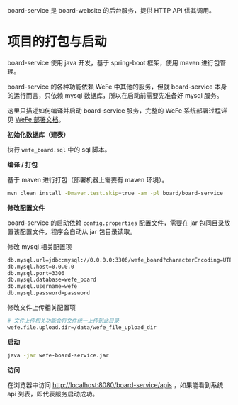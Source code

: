 board-service 是 board-website 的后台服务，提供 HTTP API 供其调用。

# 项目的打包与启动

board-service 使用 java 开发，基于 spring-boot 框架，使用 maven 进行包管理。

board-service 的各种功能依赖 WeFe 中其他的服务，但就 board-service 本身的运行而言，只依赖 mysql 数据库，所以在启动前需要先准备好 mysql 服务。

这里只描述如何编译并启动 board-service 服务，完整的 WeFe 系统部署过程详见 [WeFe 部署文档](/docker/README.md)。

**初始化数据库（建表）**

执行 `wefe_board.sql` 中的 sql 脚本。

**编译 / 打包**

基于 maven 进行打包（部署机器上需要有 maven 环境）。

```bash
mvn clean install -Dmaven.test.skip=true -am -pl board/board-service
```

**修改配置文件**

board-service 的启动依赖 `config.properties` 配置文件，需要在 jar 包同目录放置该配置文件，程序会自动从 jar 包目录读取。

修改 mysql 相关配置项

```bash
db.mysql.url=jdbc:mysql://0.0.0.0:3306/wefe_board?characterEncoding=UTF-8&useSSL=false&useUnicode=true&serverTimezone=GMT%2B8
db.mysql.host=0.0.0.0
db.mysql.port=3306
db.mysql.database=wefe_board
db.mysql.username=wefe
db.mysql.password=password
```

修改文件上传相关配置项

```bash
# 文件上传相关功能会将文件统一上传到此目录
wefe.file.upload.dir=/data/wefe_file_upload_dir
```

**启动**

```bash
java -jar wefe-board-service.jar
```

**访问**

在浏览器中访问 [http://localhost:8080/board-service/apis](http://localhost:8080/board-service/apis) ，如果能看到系统 api 列表，即代表服务启动成功。